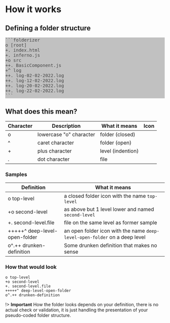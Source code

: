 # How it works

## Defining a folder structure

<div style="background-color:#c1c1c1;color:#444;border-radius:0;">
<pre>
```folderizer
o [root]
+. index.html
+. inferno.js
+o src
++. BasicComponent.js
+^ log
++. log-02-02-2022.log
++. log-12-02-2022.log
++. log-20-02-2022.log
++. log-22-02-2022.log
``` 
</pre>  
</div>

## What does this mean?

| Character | Description | What it means | Icon |
| --------- | ----------- | ----------- | ---- |
| o         | lowercase "o" character | folder (closed) | <i class="icon icon-folder"></i> |
| ^         | caret character         | folder (open) |  <i class="icon icon-folder-open"></i> |  
| +         | plus character          | level (indention) |  |
| .         | dot character           | file          |  <i class="icon icon-file"></i> |  

### Samples

| Definition | What it means |
| --------- | ----------- | 
| o top-level | a closed folder icon with the name `top-level` |
| +o second-level | as above but 1 level lower and named `second-level` |
| +. second-level.file | file on the same level as former sample |
| +++++^ deep-level-open-folder | an open folder icon with the name `deep-level-open-folder` on a deep level |
| o^.++ drunken-definition | Some drunken definition that makes no sense |

### How that would look

```folderizer
o top-level
+o second-level
+. second-level.file
+++++^ deep-level-open-folder 
o^.++ drunken-definition
```

!> **Important** How the folder looks depends on your definition, there is no actual check or validation, it is just handling the presentation of your pseudo-coded folder structure.